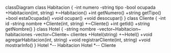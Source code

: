 classDiagram
    class Habitacion {
        -int numero
        -string tipo
        -bool ocupada
        +Habitacion(int, string)
        +~Habitacion()
        +int getNumero()
        +string getTipo()
        +bool estaOcupada()
        +void ocupar()
        +void desocupar()
    }
    class Cliente {
        -int id
        -string nombre
        +Cliente(int, string)
        +~Cliente()
        +int getId()
        +string getNombre()
    }
    class Hotel {
        -string nombre
        -vector~Habitacion~ habitaciones
        -vector~Cliente~ clientes
        +Hotel(string)
        +~Hotel()
        +void agregarHabitacion(int, string)
        +void registrarCliente(int, string)
        +void mostrarInfo()
    }
    Hotel *-- Habitacion
    Hotel *-- Cliente
